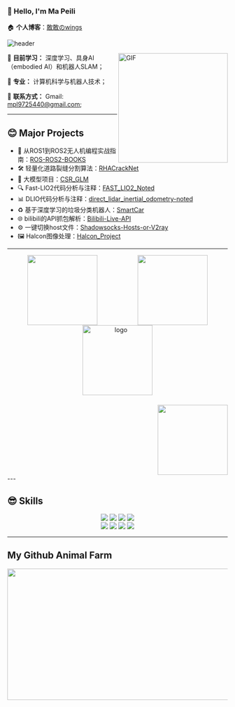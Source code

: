 ### 👋 Hello, I'm Ma Peili

🏠 **个人博客**：[敢敢のwings](https://blog.csdn.net/lovely_yoshino?spm=1010.2135.3001.5343)

![header](https://capsule-render.vercel.app/api?type=waving&color=FFB6C1&fontColor=FFFFFF&height=300&section=header&text=lovely_yoshino&fontSize=90)

<img align="right" alt="GIF" width="250px" src="https://i.pinimg.com/originals/e4/26/70/e426702edf874b181aced1e2fa5c6cde.gif" />

🌱 **目前学习：** 深度学习、具身AI（embodied AI）和机器人SLAM；

💼 **专业：** 计算机科学与机器人技术；

👯 **联系方式：** Gmail: <u>mpl9725440@gmail.com</u>;

---

## 😊 Major Projects

- 📖 从ROS1到ROS2无人机编程实战指南：[ROS-ROS2-BOOKS](https://github.com/lovelyyoshino/ROS-ROS2-BOOKS)
- 🛠️ 轻量化道路裂缝分割算法：[RHACrackNet](https://github.com/lovelyyoshino/RHACrackNet)
- 🤖 大模型项目：[CSR_GLM](https://github.com/lovelyyoshino/CSR_GLM)
- 🔍 Fast-LIO2代码分析与注释：[FAST_LIO2_Noted](https://github.com/lovelyyoshino/FAST_LIO2_Noted)
- 📊 DLIO代码分析与注释：[direct_lidar_inertial_odometry-noted](https://github.com/lovelyyoshino/direct_lidar_inertial_odometry-noted)
- ♻️ 基于深度学习的垃圾分类机器人：[SmartCar](https://github.com/lovelyyoshino/SmartCar)
- 🌐 bilibili的API抓包解析：[Bilibili-Live-API](https://github.com/lovelyyoshino/Bilibili-Live-API)
- ⚙️ 一键切换host文件：[Shadowsocks-Hosts-or-V2ray](https://github.com/lovelyyoshino/Shadowsocks-Hosts-or-V2ray)
- 🖼️ Halcon图像处理：[Halcon_Project](https://github.com/lovelyyoshino/Halcon_Project)

---

<div align="center">
<div style="display: flex; justify-content: space-around;">
<img height="160px" src="https://github-readme-stats.vercel.app/api?username=lovelyyoshino&show_icons=true&theme=dracula" />
<img height="160px" src="https://github-readme-stats.vercel.app/api/top-langs/?username=lovelyyoshino&show_icons=true&layout=compact&theme=dracula"/>
</div>
</div>

<div align="center">
<img height="160px" src="https://github-profile-trophy.vercel.app/?username=lovelyyoshino&theme=flat&column=7" alt="logo" style="margin: auto; margin-bottom: 22px;" />
</div>

<div align="right">
<img height="160px" src="https://stats.justsong.cn/api/csdn?id=lovely_yoshino" />
</div>
---

## 😎 Skills

<div align="center">
<img src="https://img.shields.io/badge/Python-3766AB?style=flat-square&logo=Python&logoColor=white"/></a>
<img src="https://img.shields.io/badge/PyTorch-EE4C2C?style=flat-square&logo=PyTorch&logoColor=white"/></a>
<img src="https://img.shields.io/badge/CPP-FF452F?style=flat-square&logo=Mathworks&logoColor=white"/></a>
<img src="https://img.shields.io/badge/C-A8B9CC?style=flat-square&logo=C&logoColor=white"/></a>
<br>
<img src="https://img.shields.io/badge/SLAM-02569B?style=flat-square&logo=flutter&logoColor=white"/></a>
<img src="https://img.shields.io/badge/LLM-009688?style=flat-square&logo=FastAPI&logoColor=white"/></a>
<img src="https://img.shields.io/badge/embodied_AI-F24E1E?style=flat-square&logo=Figma&logoColor=white"/></a>
<img src="https://img.shields.io/badge/markdown-000000?style=flat-square&logo=Markdown&logoColor=white"/></a>
</div>

---

##  My  Github Animal Farm 

<a href="https://github.com/devxb/gitanimals">
<img src="https://render.gitanimals.org/farms/lovelyyoshino" width="600" height="300"/>
</a>
